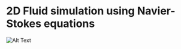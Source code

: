 # 2D Fluid simulation using Navier-Stokes equations

![Alt Text](https://github.com/Tangenten/Navier-Fluid-Simulation/blob/main/naiver.gif?raw=true)
